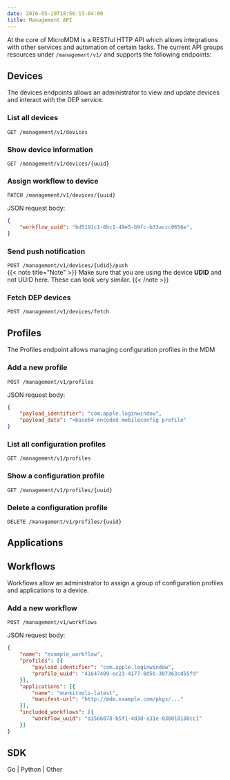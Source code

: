 ```yaml
---
date: 2016-05-19T18:56:13-04:00
title: Management API
---
```


At the core of MicroMDM is a RESTful HTTP API which allows integrations with other services and automation of certain tasks.
The current API groups resources under `/management/v1/` and supports the following endpoints:

## Devices
The devices endpoints allows an administrator to view and update devices and interact with the DEP service.

### List all devices
`GET /management/v1/devices`

### Show device information
`GET /management/v1/devices/{uuid}`

### Assign workflow to device
`PATCH /management/v1/devices/{uuid}`  

JSON request body:   
```json
{
    "workflow_uuid": "bd5191c1-6bc1-49e5-b9fc-b33accc0656e",
}
```
### Send push notification
`POST /management/v1/devices/{udid}/push`  
{{< note title="Note" >}}
Make sure that you are using the device **UDID** and not UUID here. These can look very similar.
{{< /note >}}

### Fetch DEP devices
`POST /management/v1/devices/fetch`

## Profiles
The Profiles endpoint allows managing configuration profiles in the MDM

### Add a new profile
`POST /management/v1/profiles`

JSON request body: 
```json
{
    "payload_identifier": "com.apple.loginwindow",
    "payload_data": "<base64 encoded mobileconfig profile"
}
```

### List all configuration profiles
`GET /management/v1/profiles`

### Show a configuration profile
`GET /management/v1/profiles/{uuid}`

### Delete a configuration profile
`DELETE /management/v1/profiles/{uuid}`

## Applications

## Workflows
Workflows allow an administrator to assign a group of configuration profiles and applications to a device.

### Add a new workflow
`POST /management/v1/workflows`

JSON request body: 
```json
{
    "name": "example_workflow",
    "profiles": [{
        "payload_identifier": "com.apple.loginwindow",
        "profile_uuid": "41647409-ec23-4177-8d5b-307363cd55fd"
    }],
    "applications": [{
        "name": "munkitools-latest",
        "manifest-url": "http://mdm.example.com/pkgs/..."
    }],
    "included_workflows": [{
        "workflow_uuid": "a3566878-b5f1-4d3d-a31e-030010180cc1"
    }]
}
```

## SDK

Go | Python | Other

